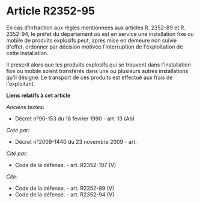 # Article R2352-95

En cas d'infraction aux règles mentionnées aux articles R. 2352-89 et R. 2352-94, le préfet du département où est en service
une installation fixe ou mobile de produits explosifs peut, après mise en demeure non suivie d'effet, ordonner par décision
motivée l'interruption de l'exploitation de cette installation. 

Il prescrit alors que les produits explosifs qui se trouvent dans l'installation fixe ou mobile soient transférés dans une ou
plusieurs autres installations qu'il désigne. Le transport de ces produits est effectué aux frais de l'exploitant.

**Liens relatifs à cet article**

_Anciens textes_:

  - Décret n°90-153 du 16 février 1990 - art. 13 (Ab)

_Créé par_:

  - Décret n°2009-1440 du 23 novembre 2009 - art.

_Cité par_:

  - Code de la défense. - art. R2352-107 (V)

_Cite_:

  - Code de la défense. - art. R2352-89 (V)
  - Code de la défense. - art. R2352-94 (V)
